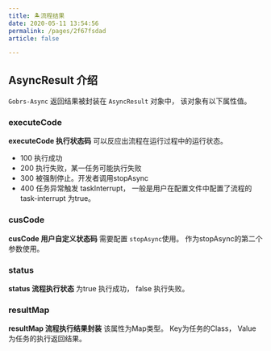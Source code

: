 ```yaml
---
title: 🏝流程结果
date: 2020-05-11 13:54:56 
permalink: /pages/2f67fsdad
article: false

---
```


## AsyncResult 介绍

`Gobrs-Async` 返回结果被封装在 `AsyncResult` 对象中， 该对象有以下属性值。

### executeCode 
**executeCode **执行状态码**** 可以反应出流程在运行过程中的运行状态。

* 100 执行成功
* 200 执行失败，某一任务可能执行失败
* 300 被强制停止。开发者调用stopAsync
* 400 任务异常触发 taskInterrupt， 一般是用户在配置文件中配置了流程的 task-interrupt 为true。

### cusCode
**cusCode **用户自定义状态码**** 需要配置 `stopAsync`使用。 作为stopAsync的第二个参数使用。

### status
**status **流程执行状态**** 为true 执行成功， false 执行失败。

### resultMap
**resultMap **流程执行结果封装**** 该属性为Map类型。 Key为任务的Class， Value为任务的执行返回结果。

